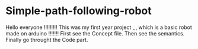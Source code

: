 # Simple-path-following-robot
Hello everyone !!!!!!!!! This was my first year project ,,, which is a basic robot made on arduino !!!!!!!
First see the Concept file.
Then see the semantics.
Finally go throught the Code part.
